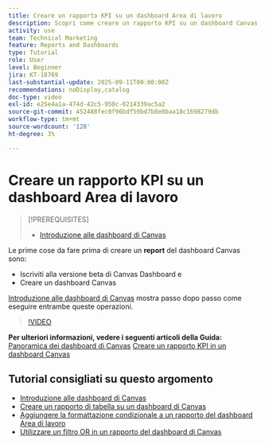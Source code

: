 ```yaml
---
title: Creare un rapporto KPI su un dashboard Area di lavoro
description: Scopri come creare un rapporto KPI su un dashboard Canvas.
activity: use
team: Technical Marketing
feature: Reports and Dashboards
type: Tutorial
role: User
level: Beginner
jira: KT-18769
last-substantial-update: 2025-09-11T00:00:00Z
recommendations: noDisplay,catalog
doc-type: video
exl-id: e25e4a1a-474d-42c5-950c-0214339ac5a2
source-git-commit: 452488fec0f96bdf59bd7b8e8baa18c1698279db
workflow-type: tm+mt
source-wordcount: '128'
ht-degree: 3%

---
```


# Creare un rapporto KPI su un dashboard Area di lavoro

>[!PREREQUISITES]
>
>* [Introduzione alle dashboard di Canvas](/help/reporting/canvas-dashboards/introduction-to-canvas-dashboards.md)

Le prime cose da fare prima di creare un **report** del dashboard Canvas sono:

* Iscriviti alla versione beta di Canvas Dashboard e
* Creare un dashboard Canvas

[Introduzione alle dashboard di Canvas](/help/reporting/canvas-dashboards/introduction-to-canvas-dashboards.md) mostra passo dopo passo come eseguire entrambe queste operazioni.

>[!VIDEO](https://video.tv.adobe.com/v/3474850/?quality=12&learn=on&enablevpops&captions=ita)

**Per ulteriori informazioni, vedere i seguenti articoli della Guida:**
[Panoramica dei dashboard di Canvas](https://experienceleague.adobe.com/it/docs/workfront/using/reporting/canvas-dashboards/canvas-dashboards-overview)
[Creare un rapporto KPI in un dashboard Canvas](https://experienceleague.adobe.com/it/docs/workfront/using/reporting/canvas-dashboards/add-reports/build-kpi-report)

## Tutorial consigliati su questo argomento

* [Introduzione alle dashboard di Canvas](/help/reporting/canvas-dashboards/introduction-to-canvas-dashboards.md)
* [Creare un rapporto di tabella su un dashboard di Canvas](/help/reporting/canvas-dashboards/create-a-table-report-on-a-canvas-dashboard.md)
* [Aggiungere la formattazione condizionale a un rapporto del dashboard Area di lavoro](/help/reporting/canvas-dashboards/add-conditional-formatting-to-a-canvas-dashboard-report.md)
* [Utilizzare un filtro OR in un rapporto del dashboard di Canvas](/help/reporting/canvas-dashboards/use-an-or-filter-in-a-canvas-dashboard-report.md)
